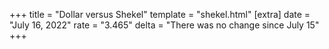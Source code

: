 +++
title = "Dollar versus Shekel"
template = "shekel.html"
[extra]
date = "July 16, 2022"
rate = "3.465"
delta = "There was no change since July 15"
+++
